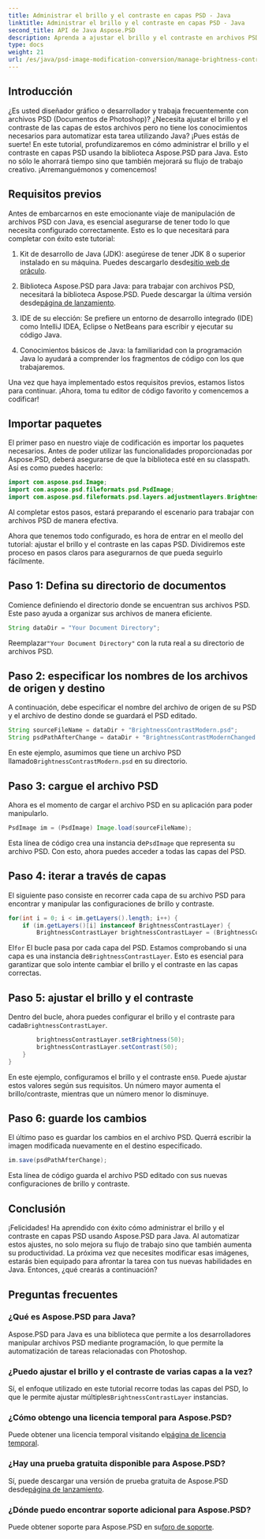 ```yaml
---
title: Administrar el brillo y el contraste en capas PSD - Java
linktitle: Administrar el brillo y el contraste en capas PSD - Java
second_title: API de Java Aspose.PSD
description: Aprenda a ajustar el brillo y el contraste en archivos PSD usando Aspose.PSD para Java sin esfuerzo. Ideal para desarrolladores y diseñadores gráficos.
type: docs
weight: 21
url: /es/java/psd-image-modification-conversion/manage-brightness-contrast-psd-layers/
---
```

## Introducción

¿Es usted diseñador gráfico o desarrollador y trabaja frecuentemente con archivos PSD (Documentos de Photoshop)? ¿Necesita ajustar el brillo y el contraste de las capas de estos archivos pero no tiene los conocimientos necesarios para automatizar esta tarea utilizando Java? ¡Pues estás de suerte! En este tutorial, profundizaremos en cómo administrar el brillo y el contraste en capas PSD usando la biblioteca Aspose.PSD para Java. Esto no sólo le ahorrará tiempo sino que también mejorará su flujo de trabajo creativo. ¡Arremanguémonos y comencemos!

## Requisitos previos

Antes de embarcarnos en este emocionante viaje de manipulación de archivos PSD con Java, es esencial asegurarse de tener todo lo que necesita configurado correctamente. Esto es lo que necesitará para completar con éxito este tutorial:

1.  Kit de desarrollo de Java (JDK): asegúrese de tener JDK 8 o superior instalado en su máquina. Puedes descargarlo desde[sitio web de oráculo](https://www.oracle.com/java/technologies/javase-jdk8-downloads.html).

2. Biblioteca Aspose.PSD para Java: para trabajar con archivos PSD, necesitará la biblioteca Aspose.PSD. Puede descargar la última versión desde[página de lanzamiento](https://releases.aspose.com/psd/java/).

3. IDE de su elección: Se prefiere un entorno de desarrollo integrado (IDE) como IntelliJ IDEA, Eclipse o NetBeans para escribir y ejecutar su código Java.

4. Conocimientos básicos de Java: la familiaridad con la programación Java lo ayudará a comprender los fragmentos de código con los que trabajaremos.

Una vez que haya implementado estos requisitos previos, estamos listos para continuar. ¡Ahora, toma tu editor de código favorito y comencemos a codificar!

## Importar paquetes

El primer paso en nuestro viaje de codificación es importar los paquetes necesarios. Antes de poder utilizar las funcionalidades proporcionadas por Aspose.PSD, deberá asegurarse de que la biblioteca esté en su classpath. Así es como puedes hacerlo:

```java
import com.aspose.psd.Image;
import com.aspose.psd.fileformats.psd.PsdImage;
import com.aspose.psd.fileformats.psd.layers.adjustmentlayers.BrightnessContrastLayer;
```

Al completar estos pasos, estará preparando el escenario para trabajar con archivos PSD de manera efectiva.

Ahora que tenemos todo configurado, es hora de entrar en el meollo del tutorial: ajustar el brillo y el contraste en las capas PSD. Dividiremos este proceso en pasos claros para asegurarnos de que pueda seguirlo fácilmente.

## Paso 1: Defina su directorio de documentos

Comience definiendo el directorio donde se encuentran sus archivos PSD. Este paso ayuda a organizar sus archivos de manera eficiente.

```java
String dataDir = "Your Document Directory";
```

 Reemplazar`"Your Document Directory"` con la ruta real a su directorio de archivos PSD.

## Paso 2: especificar los nombres de los archivos de origen y destino

A continuación, debe especificar el nombre del archivo de origen de su PSD y el archivo de destino donde se guardará el PSD editado.

```java
String sourceFileName = dataDir + "BrightnessContrastModern.psd";
String psdPathAfterChange = dataDir + "BrightnessContrastModernChanged.psd";
```

 En este ejemplo, asumimos que tiene un archivo PSD llamado`BrightnessContrastModern.psd` en su directorio.

## Paso 3: cargue el archivo PSD

Ahora es el momento de cargar el archivo PSD en su aplicación para poder manipularlo.

```java
PsdImage im = (PsdImage) Image.load(sourceFileName);
```

 Esta línea de código crea una instancia de`PsdImage` que representa su archivo PSD. Con esto, ahora puedes acceder a todas las capas del PSD.

## Paso 4: iterar a través de capas

El siguiente paso consiste en recorrer cada capa de su archivo PSD para encontrar y manipular las configuraciones de brillo y contraste.

```java
for(int i = 0; i < im.getLayers().length; i++) {
    if (im.getLayers()[i] instanceof BrightnessContrastLayer) {
        BrightnessContrastLayer brightnessContrastLayer = (BrightnessContrastLayer)im.getLayers()[i];
```

 El`for` El bucle pasa por cada capa del PSD. Estamos comprobando si una capa es una instancia de`BrightnessContrastLayer`. Esto es esencial para garantizar que solo intente cambiar el brillo y el contraste en las capas correctas.

## Paso 5: ajustar el brillo y el contraste

 Dentro del bucle, ahora puedes configurar el brillo y el contraste para cada`BrightnessContrastLayer`. 

```java
        brightnessContrastLayer.setBrightness(50);
        brightnessContrastLayer.setContrast(50);
    }
}
```

 En este ejemplo, configuramos el brillo y el contraste en`50`. Puede ajustar estos valores según sus requisitos. Un número mayor aumenta el brillo/contraste, mientras que un número menor lo disminuye.

## Paso 6: guarde los cambios

El último paso es guardar los cambios en el archivo PSD. Querrá escribir la imagen modificada nuevamente en el destino especificado.

```java
im.save(psdPathAfterChange);
```

Esta línea de código guarda el archivo PSD editado con sus nuevas configuraciones de brillo y contraste.

## Conclusión

¡Felicidades! Ha aprendido con éxito cómo administrar el brillo y el contraste en capas PSD usando Aspose.PSD para Java. Al automatizar estos ajustes, no solo mejora su flujo de trabajo sino que también aumenta su productividad. La próxima vez que necesites modificar esas imágenes, estarás bien equipado para afrontar la tarea con tus nuevas habilidades en Java. Entonces, ¿qué crearás a continuación?

## Preguntas frecuentes

### ¿Qué es Aspose.PSD para Java?
Aspose.PSD para Java es una biblioteca que permite a los desarrolladores manipular archivos PSD mediante programación, lo que permite la automatización de tareas relacionadas con Photoshop.

### ¿Puedo ajustar el brillo y el contraste de varias capas a la vez?
 Sí, el enfoque utilizado en este tutorial recorre todas las capas del PSD, lo que le permite ajustar múltiples`BrightnessContrastLayer` instancias.

### ¿Cómo obtengo una licencia temporal para Aspose.PSD?
 Puede obtener una licencia temporal visitando el[página de licencia temporal](https://purchase.aspose.com/temporary-license/).

### ¿Hay una prueba gratuita disponible para Aspose.PSD?
 Sí, puede descargar una versión de prueba gratuita de Aspose.PSD desde[página de lanzamiento](https://releases.aspose.com/).

### ¿Dónde puedo encontrar soporte adicional para Aspose.PSD?
 Puede obtener soporte para Aspose.PSD en su[foro de soporte](https://forum.aspose.com/c/psd/34).